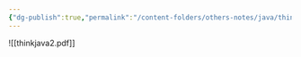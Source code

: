 ```yaml
---
{"dg-publish":true,"permalink":"/content-folders/others-notes/java/thinkjava2/","title":"thinkjava2.pdf"}
---
```



![[thinkjava2.pdf]]

